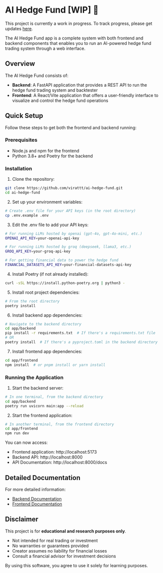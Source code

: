 # AI Hedge Fund [WIP] 🚧

This project is currently a work in progress. To track progress, please get updates [here](https://x.com/virattt).

The AI Hedge Fund app is a complete system with both frontend and backend components that enables you to run an AI-powered hedge fund trading system through a web interface.

## Overview

The AI Hedge Fund consists of:

- **Backend**: A FastAPI application that provides a REST API to run the hedge fund trading system and backtester
- **Frontend**: A React/Vite application that offers a user-friendly interface to visualize and control the hedge fund operations

## Quick Setup

Follow these steps to get both the frontend and backend running:

### Prerequisites

- Node.js and npm for the frontend
- Python 3.8+ and Poetry for the backend

### Installation

1. Clone the repository:
```bash
git clone https://github.com/virattt/ai-hedge-fund.git
cd ai-hedge-fund
```

2. Set up your environment variables:
```bash
# Create .env file for your API keys (in the root directory)
cp .env.example .env
```

3. Edit the .env file to add your API keys:
```bash
# For running LLMs hosted by openai (gpt-4o, gpt-4o-mini, etc.)
OPENAI_API_KEY=your-openai-api-key

# For running LLMs hosted by groq (deepseek, llama3, etc.)
GROQ_API_KEY=your-groq-api-key

# For getting financial data to power the hedge fund
FINANCIAL_DATASETS_API_KEY=your-financial-datasets-api-key
```

4. Install Poetry (if not already installed):
```bash
curl -sSL https://install.python-poetry.org | python3 -
```

5. Install root project dependencies:
```bash
# From the root directory
poetry install
```

6. Install backend app dependencies:
```bash
# Navigate to the backend directory
cd app/backend
pip install -r requirements.txt  # If there's a requirements.txt file
# OR
poetry install  # If there's a pyproject.toml in the backend directory
```

7. Install frontend app dependencies:
```bash
cd app/frontend
npm install  # or pnpm install or yarn install
```

### Running the Application

1. Start the backend server:
```bash
# In one terminal, from the backend directory
cd app/backend
poetry run uvicorn main:app --reload
```

2. Start the frontend application:
```bash
# In another terminal, from the frontend directory
cd app/frontend
npm run dev
```

You can now access:
- Frontend application: http://localhost:5173
- Backend API: http://localhost:8000
- API Documentation: http://localhost:8000/docs

## Detailed Documentation

For more detailed information:
- [Backend Documentation](./backend/README.md)
- [Frontend Documentation](./frontend/README.md)

## Disclaimer

This project is for **educational and research purposes only**.

- Not intended for real trading or investment
- No warranties or guarantees provided
- Creator assumes no liability for financial losses
- Consult a financial advisor for investment decisions

By using this software, you agree to use it solely for learning purposes. 